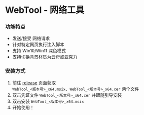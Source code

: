 # WebTool - 网络工具

### 功能特点
- 发送/接受 网络请求
- 针对特定网页执行注入脚本
- 支持 Win10/Win11 深色模式
- 支持切换背景材质为云母或亚克力

### 安装方式
1. 前往 [release](github.com/script-1024/WebTool/releases) 页面获取
   <br/>`WebTool_<版本号>_x64.msix`、`WebTool_<版本号>_x64.cer` 两个文件
2. 双击凭证文件 `WebTool_<版本号>_x64.cer` 并跟随引导安装
3. 双击安装 `WebTool_<版本号>_x64.msix`
4. 开始使用！
